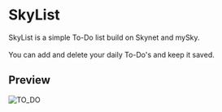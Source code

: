 # SkyList

SkyList is a simple To-Do list build on Skynet and mySky. <br/><br/>
You can add and delete your daily To-Do's and keep it saved.

## Preview
![TO_DO](https://user-images.githubusercontent.com/22850280/122352777-0cea5200-cf6d-11eb-90d1-8aa2b2535433.jpg)

